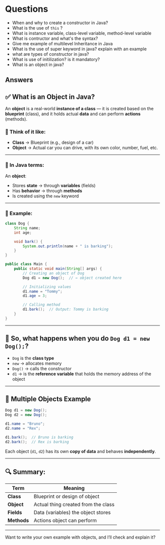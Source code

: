 # Questions

* When and why to create a constructor in Java?
* What is the use of `this` ?
* What is instance variable, class-level variable, method-level variable
* What is contructor and what's the syntax?
* Give me example of multilevel Inheritance in Java
* What is the use of super keyword in java? explain with an example
* what are types of constructor in java?
* What is use of initilization? is it mandatory?
* What is an object in java?




## Answers

## ✅ What is an **Object** in Java?

An **object** is a real-world **instance of a class** — it is created based on the **blueprint** (class), and it holds actual **data** and can perform **actions** (methods).

### 🧱 Think of it like:

* **Class** → Blueprint (e.g., design of a car)
* **Object** → Actual car you can drive, with its own color, number, fuel, etc.

---

### 🧠 In Java terms:

An **object**:

* Stores **state** → through **variables** (fields)
* Has **behavior** → through **methods**
* Is created using the `new` keyword

---

### 🔧 Example:

```java
class Dog {
    String name;
    int age;

    void bark() {
        System.out.println(name + " is barking");
    }
}

public class Main {
    public static void main(String[] args) {
        // Creating an object of Dog
        Dog d1 = new Dog();  // ← object created here

        // Initializing values
        d1.name = "Tommy";
        d1.age = 3;

        // Calling method
        d1.bark();  // Output: Tommy is barking
    }
}
```

---

## 🎯 So, what happens when you do `Dog d1 = new Dog();`?

* `Dog` is the **class type**
* `new` → allocates memory
* `Dog()` → calls the constructor
* `d1` → is the **reference variable** that holds the memory address of the object

---

## 🔄 Multiple Objects Example

```java
Dog d1 = new Dog();
Dog d2 = new Dog();

d1.name = "Bruno";
d2.name = "Rex";

d1.bark();  // Bruno is barking
d2.bark();  // Rex is barking
```

Each object (`d1`, `d2`) has its own **copy of data** and behaves **independently**.

---

## 🔍 Summary:

| Term        | Meaning                             |
| ----------- | ----------------------------------- |
| **Class**   | Blueprint or design of object       |
| **Object**  | Actual thing created from the class |
| **Fields**  | Data (variables) the object stores  |
| **Methods** | Actions object can perform          |

---

Want to write your own example with objects, and I’ll check and explain it?
